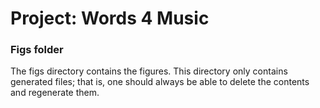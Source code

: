 # Project: Words 4 Music
### Figs folder

The figs directory contains the figures. This directory only contains generated files; that is, one should always be able to delete the contents and regenerate them.